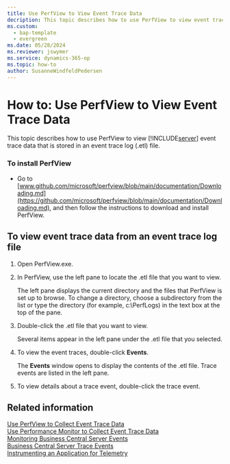 ```yaml
---
title: Use PerfView to View Event Trace Data
decription: This topic describes how to use PerfView to view event trace data that is stored in an event trace log \(.etl\) file.  
ms.custom:
  - bap-template
  - evergreen
ms.date: 05/28/2024
ms.reviewer: jswymer
ms.service: dynamics-365-op
ms.topic: how-to
author: SusanneWindfeldPedersen
---
```

# How to: Use PerfView to View Event Trace Data

This topic describes how to use PerfView to view [!INCLUDE[server](../developer/includes/server.md)] event trace data that is stored in an event trace log \(.etl\) file.  
  
### To install PerfView  
  
-   Go to [www.github.com/microsoft/perfview/blob/main/documentation/Downloading.md](https://github.com/microsoft/perfview/blob/main/documentation/Downloading.md), and then follow the instructions to download and install PerfView.  
  
##  <a name="ViewDataPerfView"></a> To view event trace data from an event trace log file  
  
1.  Open PerfView.exe.  
  
2.  In PerfView, use the left pane to locate the .etl file that you want to view.  
  
     The left pane displays the current directory and the files that PerfView is set up to browse. To change a directory, choose a subdirectory from the list or type the directory \(for example, c:\\PerfLogs\) in the text box at the top of the pane.  
  
3.  Double-click the .etl file that you want to view.  
  
     Several items appear in the left pane under the .etl file that you selected.  
  
4.  To view the event traces, double-click **Events**.  
  
     The **Events** window opens to display the contents of the .etl file. Trace events are listed in the left pane.  
  
5.  To view details about a trace event, double-click the trace event.  
  
## Related information  
 [Use PerfView to Collect Event Trace Data](monitor-use-perfview-collect-event-trace-data.md)   
 [Use Performance Monitor to Collect Event Trace Data](monitor-use-performance-monitor-collect-event-trace-data.md)   
 [Monitoring Business Central Server Events](monitor-server-events.md)   
 [Business Central Server Trace Events](server-trace-events.md)  
 [Instrumenting an Application for Telemetry](../developer/devenv-instrument-application-for-telemetry.md)    
